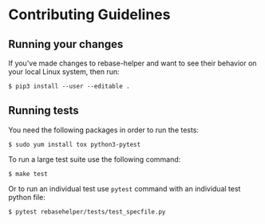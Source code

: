 # Contributing Guidelines

## Running your changes

If you've made changes to rebase-helper and want to see their behavior on your local Linux
system, then run:

    $ pip3 install --user --editable .

## Running tests

You need the following packages in order to run the tests:

    $ sudo yum install tox python3-pytest

To run a large test suite use the following command:

    $ make test

Or to run an individual test use `pytest` command with an individual test python file:

    $ pytest rebasehelper/tests/test_specfile.py

